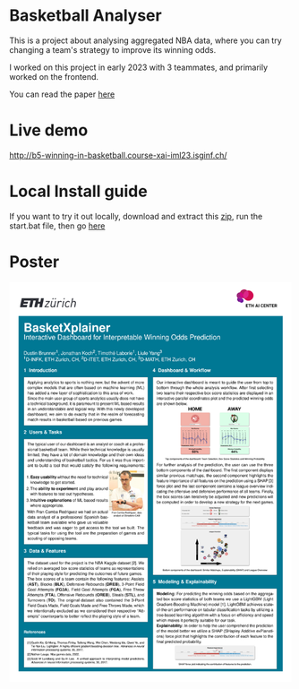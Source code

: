 # Basketball Analyser
This is a project about analysing aggregated NBA data, where you can try changing a team's strategy to improve its winning odds.

I worked on this project in early 2023 with 3 teammates, and primarily worked on the frontend.

You can read the paper [here](https://github.com/timothelaborie/basketball_analyser/blob/main/paper/ACM_Conference_Version.pdf)

# Live demo

http://b5-winning-in-basketball.course-xai-iml23.isginf.ch/

# Local Install guide
If you want to try it out locally, download and extract this [zip](https://github.com/timothelaborie/basketball_analyser/archive/refs/heads/main.zip), run the start.bat file, then go [here](https://timothelaborie.github.io/basketball_analyser/)

# Poster

<img src="https://raw.githubusercontent.com/timothelaborie/basketball_analyser/main/paper/Poster.png"/>
